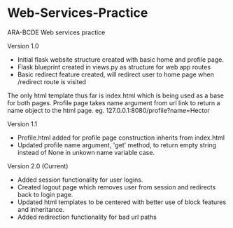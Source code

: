 # Web-Services-Practice
ARA-BCDE Web services practice

Version 1.0
- Initial flask website structure created with basic home and profile page.
- Flask blueprint created in views.py as structure for web app routes
- Basic redirect feature created, will redirect user to home page when /redirect route is visited

The only html template thus far is index.html which is being used as a base for both pages.
Profile page takes name argument from url link to return a name object to the html page.
  eg. 127.0.0.1:8080/profile?name=Hector

Version 1.1
- Profile.html added for profile page construction inherits from index.html
- Updated profile name argument, 'get' method, to return empty string instead of None in unkown name variable case.

Version 2.0 (Current)
- Added session functionality for user logins.
- Created logout page which removes user from session and redirects back to login page.
- Updated html templates to be centered with better use of block features and inheritance.
- Added redirection functionality for bad url paths
